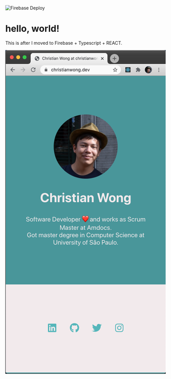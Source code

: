 ![Firebase Deploy](https://github.com/christianwong/christianwong.dev/workflows/Firebase%20Deploy/badge.svg)


# hello, world!

This is after I moved to Firebase + Typescript + REACT.

![christianwong.dev screenshot](/screenshot.png)
